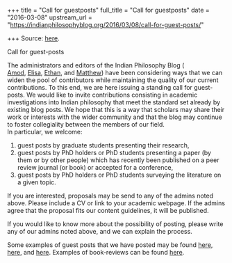 +++
title = "Call for guestposts"
full_title = "Call for guestposts"
date = "2016-03-08"
upstream_url = "https://indianphilosophyblog.org/2016/03/08/call-for-guest-posts/"

+++
Source: [here](https://indianphilosophyblog.org/2016/03/08/call-for-guest-posts/).

Call for guest-posts

The administrators and editors of the Indian Philosophy Blog (  
[Amod](mailto:amod.lele@gmail.com),
[Elisa](mailto:elisa.freschi@oeaw.ac.at),
[Ethan](mailto:ethan-mills@utc.edu), and
[Matthew](mailto:matthewdasti@gmail.com)) have been considering ways
that we can widen the pool of contributors while maintaining the quality
of our current contributions. To this end, we are here issuing a
standing call for guest-posts. We would like to invite contributions
consisting in academic investigations into Indian philosophy that meet
the standard set already by existing blog posts. We hope that this is a
way that scholars may share their work or interests with the wider
community and that the blog may continue to foster collegiality between
the members of our field.  
In particular, we welcome:

1.  guest posts by graduate students presenting their research,
2.  guest posts by PhD holders or PhD students presenting a paper (by
    them or by other people) which has recently been published on a peer
    review journal (or book) or accepted for a conference,
3.  guest posts by PhD holders or PhD students surveying the literature
    on a given topic.

If you are interested, proposals may be send to any of the admins noted
above. Please include a CV or link to your academic webpage. If the
admins agree that the proposal fits our content guidelines, it will be
published.

If you would like to know more about the possibility of posting, please
write any of our admins noted above, and we can explain the process.

Some examples of guest posts that we have posted may be found
[here](http://indianphilosophyblog.org/2014/11/28/what-is-the-relationship-between-advaita-vedanta-and-bhakti-a-guest-post-by-patrick-s-o-donnell/),
[here](http://indianphilosophyblog.org/2014/10/07/mukulabha%E1%B9%AD%E1%B9%ADa-and-pragmatics-in-indian-philosophy-a-guest-post-by-malcolm-keating/),
and
[here](http://indianphilosophyblog.org/2014/09/30/the-epistemology-of-modality-setting-up-the-question-for-classical-indian-philosophy-a-guest-post-by-anand-vaidya/).
Examples of book-reviews can be found
[here](http://indianphilosophyblog.org/category/book-notes/).
